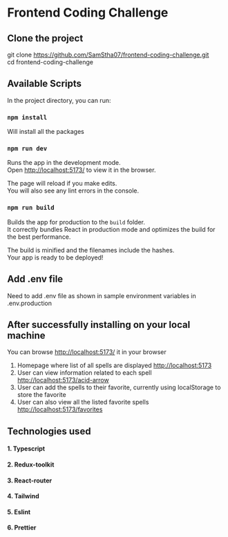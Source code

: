 # Frontend Coding Challenge

## Clone the project

git clone https://github.com/SamStha07/frontend-coding-challenge.git
<br/>
cd frontend-coding-challenge



## Available Scripts

In the project directory, you can run:
### `npm install`


Will install all the packages

### `npm run dev`

Runs the app in the development mode.<br>
Open [http://localhost:5173/](http://localhost:5173/) to view it in the browser.

The page will reload if you make edits.<br>
You will also see any lint errors in the console.

### `npm run build`

Builds the app for production to the `build` folder.<br>
It correctly bundles React in production mode and optimizes the build for the best performance.

The build is minified and the filenames include the hashes.<br>
Your app is ready to be deployed!

## Add .env file

Need to add .env file as shown in sample environment variables in .env.production

## After successfully installing on your local machine

You can browse [http://localhost:5173/](http://localhost:5173/) it in your browser 
1. Homepage where list of all spells are displayed [http://localhost:5173](http://localhost:5173/)
2. User can view information related to each spell [http://localhost:5173/acid-arrow](http://localhost:5173/acid-arrow)
3. User can add the spells to their favorite, currently using localStorage to store the favorite
4. User can also view all the listed favorite spells [http://localhost:5173/favorites](http://localhost:5173/favorites)

## Technologies used

#### 1. Typescript
#### 2. Redux-toolkit
#### 3. React-router
#### 4. Tailwind
#### 5. Eslint
#### 6. Prettier

